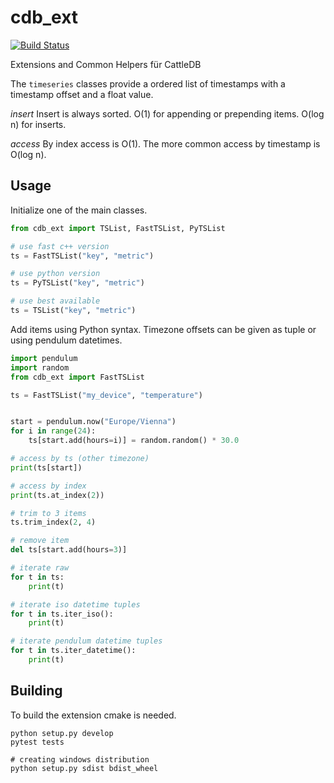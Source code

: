 # cdb_ext

[![Build Status](https://travis-ci.org/wuttem/cdb_ext.svg?branch=master)](https://travis-ci.org/wuttem/cdb_ext)

Extensions and Common Helpers für CattleDB

The `timeseries` classes provide a ordered list of timestamps with a timestamp offset and a float value.

*insert*
Insert is always sorted. O(1) for appending or prepending items. O(log n) for inserts.

*access*
By index access is O(1). The more common access by timestamp is O(log n).

## Usage

Initialize one of the main classes.

```python
from cdb_ext import TSList, FastTSList, PyTSList

# use fast c++ version
ts = FastTSList("key", "metric")

# use python version
ts = PyTSList("key", "metric")

# use best available
ts = TSList("key", "metric")
```

Add items using Python syntax. Timezone offsets can be given as tuple or using pendulum datetimes.

```python
import pendulum
import random
from cdb_ext import FastTSList

ts = FastTSList("my_device", "temperature")


start = pendulum.now("Europe/Vienna")
for i in range(24):
    ts[start.add(hours=i)] = random.random() * 30.0

# access by ts (other timezone)
print(ts[start])

# access by index
print(ts.at_index(2))

# trim to 3 items
ts.trim_index(2, 4)

# remove item
del ts[start.add(hours=3)]

# iterate raw
for t in ts:
    print(t)

# iterate iso datetime tuples
for t in ts.iter_iso():
    print(t)

# iterate pendulum datetime tuples
for t in ts.iter_datetime():
    print(t)
```

## Building
To build the extension cmake is needed.
```
python setup.py develop
pytest tests

# creating windows distribution
python setup.py sdist bdist_wheel
```
